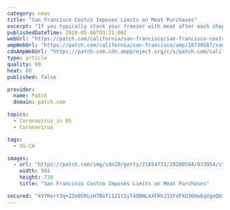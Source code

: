 ```yaml
---
category: news
title: "San Francisco Costco Imposes Limits on Meat Purchases"
excerpt: "If you typically stock your freezer with meat after each shopping trip to Costco in San Francisco, your next visit is going to be dramatically different. The popular retailer posted on its website that fresh meat purchases are now limited to no more than three items per shopper."
publishedDateTime: 2020-05-06T03:21:00Z
webUrl: "https://patch.com/california/san-francisco/san-francisco-costco-imposes-limits-meat-purchases"
ampWebUrl: "https://patch.com/california/san-francisco/amp/28730587/san-francisco-costco-imposes-limits-meat-purchases"
cdnAmpWebUrl: "https://patch-com.cdn.ampproject.org/c/s/patch.com/california/san-francisco/amp/28730587/san-francisco-costco-imposes-limits-meat-purchases"
type: article
quality: 60
heat: 60
published: false

provider:
  name: Patch
  domain: patch.com

topics:
  - Coronavirus in US
  - Coronavirus

tags:
  - US-CA

images:
  - url: "https://patch.com/img/cdn20/getty/21854731/20200504/033954/styles/patch_image/public/gettyimages-1218645413___04153653844.jpg?width=984"
    width: 984
    height: 738
    title: "San Francisco Costco Imposes Limits on Meat Purchases"

secured: "kVYRert3q+2Ze05RLxH7BGf1121t5yT4QNNLkXFRhJ31FdFXU36Ho6qVgnQUi7gOFam51cANlLa8ge2SHAM1/Bt/3RNQlC8vLOXiBbNeVr/Cyn42MWXn4MX2ctE1o5Q7MOG6ZtELbUBaKh22kLlKPi3Btl0eBra8MLfI0sGqYMGXSnqqwIf/xXuGAvvkA8BW4jR/MWEBskJHPY3BUd4c4d7GjnCg6QsOSlG4LMJcQbpkY0JjkS6m0M+ZRtLC6uo7kWZ07igoq4ZRjlhp8gwWls6YoaDY7OfBW0Fpzs7nhN8aQFmmUfPgYkVGJ3k2Fwxb;ZTzUOSzV2TRwO1V3QZOwvA=="
---
```


